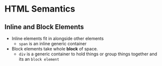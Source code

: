 
# HTML Semantics

## Inline and Block Elements

- Inline elements fit in alongside other elements
  - `span` is an inline generic container
- Block elements take whole **block** of space.
  - `div` is a generic container to hold things or group things together and its an `block element`
